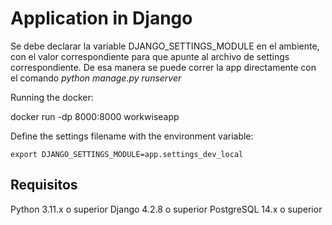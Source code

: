 # Application in Django

Se debe declarar la variable DJANGO_SETTINGS_MODULE en el ambiente, con el valor correspondiente para que apunte al archivo de settings correspondiente. De esa manera se puede correr la app directamente con el comando
*python manage.py runserver*

Running the docker:

docker run -dp 8000:8000 workwiseapp

Define the settings filename with the environment variable:

`export DJANGO_SETTINGS_MODULE=app.settings_dev_local`


## Requisitos
Python 3.11.x o superior
Django 4.2.8 o superior
PostgreSQL 14.x o superior
